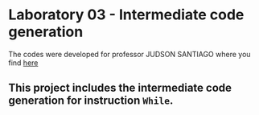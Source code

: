 # Laboratory 03 - Intermediate code generation

The codes were developed for professor JUDSON SANTIAGO where you find [here](https://github.com/JudsonSS/Compiladores/tree/master/Labs/Lab11)

## This project includes the intermediate code generation for instruction `While`.
